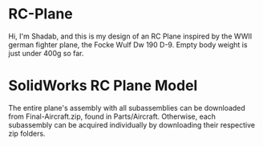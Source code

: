 # RC-Plane
Hi, I'm Shadab, and this is my design of an RC Plane inspired by the WWII german fighter plane, the Focke Wulf Dw 190 D-9. Empty body weight is just under 400g so far. 

# SolidWorks RC Plane Model
The entire plane's assembly with all subassemblies can be downloaded from Final-Aircraft.zip, found in Parts/Aircraft. Otherwise, each subassembly can be acquired individually by downloading their respective zip folders.
